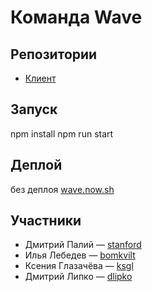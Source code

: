 # Команда Wave

## Репозитории
* [Клиент](https://github.com/frontend-park-mail-ru/2018_2_Wave)

## Запуск
npm install
npm run start

## Деплой
без деплоя
[wave.now.sh](https://wave.now.sh)

## Участники

* Дмитрий Палий &mdash; [stanford](https://github.com/stanf0rd)
* Илья Лебедев &mdash; [bomkvilt](https://github.com/bomkvilt)
* Ксения Глазачёва &mdash; [ksgl](https://github.com/ksgl)
* Дмитрий Липко &mdash; [dlipko](https://github.com/dlipko)
